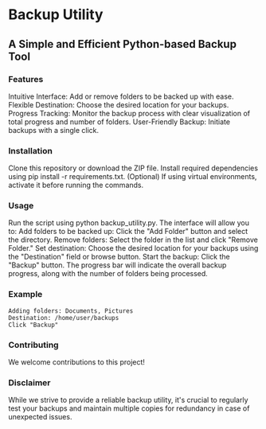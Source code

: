 # Backup Utility

## A Simple and Efficient Python-based Backup Tool

### Features

Intuitive Interface: Add or remove folders to be backed up with ease.
Flexible Destination: Choose the desired location for your backups.
Progress Tracking: Monitor the backup process with clear visualization of total progress and number of folders.
User-Friendly Backup: Initiate backups with a single click.

### Installation

Clone this repository or download the ZIP file.
Install required dependencies using pip install -r requirements.txt.
(Optional) If using virtual environments, activate it before running the commands.

### Usage

Run the script using python backup_utility.py.
The interface will allow you to:
Add folders to be backed up: Click the "Add Folder" button and select the directory.
Remove folders: Select the folder in the list and click "Remove Folder."
Set destination: Choose the desired location for your backups using the "Destination" field or browse button.
Start the backup: Click the "Backup" button.
The progress bar will indicate the overall backup progress, along with the number of folders being processed.

### Example
```
Adding folders: Documents, Pictures
Destination: /home/user/backups
Click "Backup"
```
### Contributing

We welcome contributions to this project!

### Disclaimer

While we strive to provide a reliable backup utility, it's crucial to regularly test your backups and maintain multiple copies for redundancy in case of unexpected issues.
